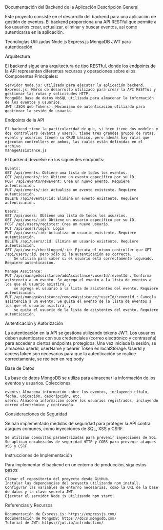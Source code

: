 Documentación del Backend de la Aplicación
Descripción General

Este proyecto consiste en el desarrollo del backend para una aplicación de gestión de eventos. El backend proporciona una API RESTful que permite a los usuarios crear, actualizar, eliminar y buscar eventos, así como autenticarse en la aplicación.

Tecnologías Utilizadas
    Node.js
    Express.js
    MongoDB
    JWT para autenticación

Arquitectura

El backend sigue una arquitectura de tipo RESTful, donde los endpoints de la API representan diferentes recursos y operaciones sobre ellos.
Componentes Principales:

    Servidor Node.js: Utilizado para ejecutar la aplicación backend.
    Express.js: Marco de desarrollo utilizado para crear la API RESTful y gestionar las rutas y solicitudes HTTP.
    MongoDB: Base de datos NoSQL utilizada para almacenar la información de los eventos y usuarios.
    JWT (JSON Web Tokens): Mecanismo de autenticación utilizado para gestionar la sesión de usuario.

Endpoints de la API

    El backend tiene la particularidad de que, si bien tiene dos modelos y dos controllers (events y users), tiene tres grandes grupos de rutas.
    events y usuarios tienen su CRUD básico, pero además hay rutas que ejecutan controllers en ambos, las cuales están definidas en el archivo
    manageAssistance.js

El backend devuelve en los siguientes endpoints:

    Events:
    GET /api/events: Obtiene una lista de todos los eventos.
    GET /api/events/:id: Obtiene un evento específico por su ID.
    POST /api/events/newEvent: Crea un nuevo evento. Requiere autenticación.
    PUT /api/events/:id: Actualiza un evento existente. Requiere autenticación.
    DELETE /api/events/:id: Elimina un evento existente. Requiere autenticación.

    Users:
    GET /api/users: Obtiene una lista de todos los usuarios.
    GET /api/users/:id: Obtiene un usuario específico por su ID.
    POST /api/users/register: Crea un nuevo usuario.
    PUT /api/users/login: Login
    PUT /api/users/:id: Actualiza un usuario existente. Requiere autenticación.
    DELETE /api/users/:id: Elimina un usuario existente. Requiere autenticación.
    GET /api/users/checkLogged/:id: Ejecuta el mismo controller que GET /api/users/:id, pero sólo si la autenticación es correcta.
        Se utiliza para saber si el usuario está correctamente logueado. Requiere autenticación.

    Manage Assitance:
    PUT /api/manageAssistance/addAssistance/:userId/:eventId : Confirma asistencia a un evento. Se agrega el evento a la lista de eventos a los que el usuario asistirá, y 
        se agrega el usuario a la lista de asistentes del evento. Requiere autenticación.
    PUT /api/manageAssistance/removeAssistance/:userId/:eventId : Cancela asistencia a un evento. Se quita el evento de la lista de eventos a los que el usuario asistirá, y 
        se quita el usuario de la lista de asistentes del evento. Requiere autenticación.

Autenticación y Autorización

La autenticación en la API se gestiona utilizando tokens JWT. Los usuarios deben autenticarse con sus credenciales (correo electrónico y contraseña) para acceder a ciertos endpoints protegidos. Una vez iniciada la sesión, se almacena userId, userName y bearer Token en localStorage. UserId y accessToken son
necesarios para que la autenticación se realice correctamente, se reciben en req.body

Base de Datos

La base de datos MongoDB se utiliza para almacenar la información de los eventos y usuarios.
Colecciones:

    events: Almacena información sobre los eventos, incluyendo título, fecha, ubicación, descripción, etc.
    users: Almacena información sobre los usuarios registrados, incluyendo correo electrónico y contraseña.

Consideraciones de Seguridad

Se han implementado medidas de seguridad para proteger la API contra ataques comunes, como inyecciones de SQL, XSS y CSRF.

    Se utilizan consultas parametrizadas para prevenir inyecciones de SQL.
    Se aplican encabezados de seguridad HTTP y CORS para prevenir ataques XSS y CSRF.

Instrucciones de Implementación

Para implementar el backend en un entorno de producción, siga estos pasos:

    Clonar el repositorio del proyecto desde GitHub.
    Instalar las dependencias del proyecto utilizando npm install.
    Configurar las variables de entorno necesarias, como la URL de la base de datos y la clave secreta JWT.
    Ejecutar el servidor Node.js utilizando npm start.

Referencias y Recursos

    Documentación de Express.js: https://expressjs.com/
    Documentación de MongoDB: https://docs.mongodb.com/
    Tutorial de JWT: https://jwt.io/introduction/